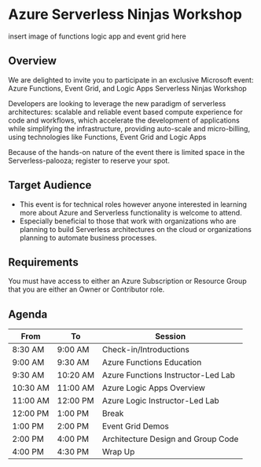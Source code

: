 # Azure Serverless Ninjas Workshop

insert image of functions logic app and event grid here

## Overview

We are delighted to invite you to participate in an exclusive Microsoft event: Azure Functions, Event Grid, and Logic Apps Serverless Ninjas Workshop

Developers are looking to leverage the new paradigm of serverless architectures: scalable and reliable event based compute experience for code and workflows, which accelerate the development of applications while simplifying the infrastructure, providing auto-scale and micro-billing, using technologies like Functions, Event Grid and Logic Apps

Because of the hands-on nature of the event there is limited space in the Serverless-palooza; register to reserve your spot.

## Target Audience

- This event is for technical roles however anyone interested in learning more about Azure and Serverless functionality is welcome to attend.
- Especially beneficial to those that work with organizations who are planning to build Serverless architectures on the cloud or organizations planning to automate business processes.

## Requirements

You must have access to either an Azure Subscription or Resource Group that you are either an Owner or Contributor role.

## Agenda

| From     | To       | Session                            |
|----------|----------|------------------------------------|
| 8:30 AM  | 9:00 AM  | Check-in/Introductions             |
| 9:00 AM  | 9:30 AM  | Azure Functions Education          |
| 9:30 AM  | 10:20 AM | Azure Functions Instructor-Led Lab |
| 10:30 AM | 11:00 AM | Azure Logic Apps Overview          |
| 11:00 AM | 12:00 PM | Azure Logic Instructor-Led Lab     |
| 12:00 PM | 1:00 PM  | Break                              |
| 1:00 PM  | 2:00 PM  | Event Grid Demos                   |
| 2:00 PM  | 4:00 PM  | Architecture Design and Group Code |
| 4:00 PM  | 4:30 PM  | Wrap Up                            |